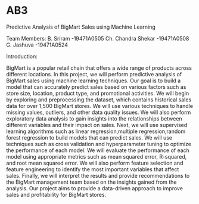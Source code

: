 # AB3
Predictive Analysis of BigMart Sales using Machine Learning

Team Members:
B. Sriram -19471A0505
Ch. Chandra Shekar -19471A0508
G. Jashuva -19471A0524

Introduction:

BigMart is a popular retail chain that offers a wide  range of products across different locations. In this project, we will perform predictive analysis of BigMart sales using machine learning techniques. Our goal is to build a model that can accurately predict sales based on various factors such as store size, location, product type, and promotional activities. We will begin by exploring and preprocessing the dataset, which contains historical sales data for over 1,500 BigMart stores. We will use various techniques to handle missing values, outliers, and other data quality issues. We will also perform exploratory data analysis to gain insights into the relationships between different variables and their impact on sales. Next, we will use supervised learning algorithms such as linear regression,multiple regression,random forest regression to build models that can predict sales. We will use techniques such as cross validation and hyperparameter tuning to optimize the performance of each model. We will evaluate the performance of each model using appropriate metrics such as mean squared error, R-squared, and root mean squared error. We will also perform feature selection and feature engineering to identify the most important variables that affect sales. Finally, we will interpret the results and provide recommendations to the BigMart management team based on the insights gained from the analysis. Our project aims to provide a data-driven approach to improve sales and profitability for BigMart stores.
